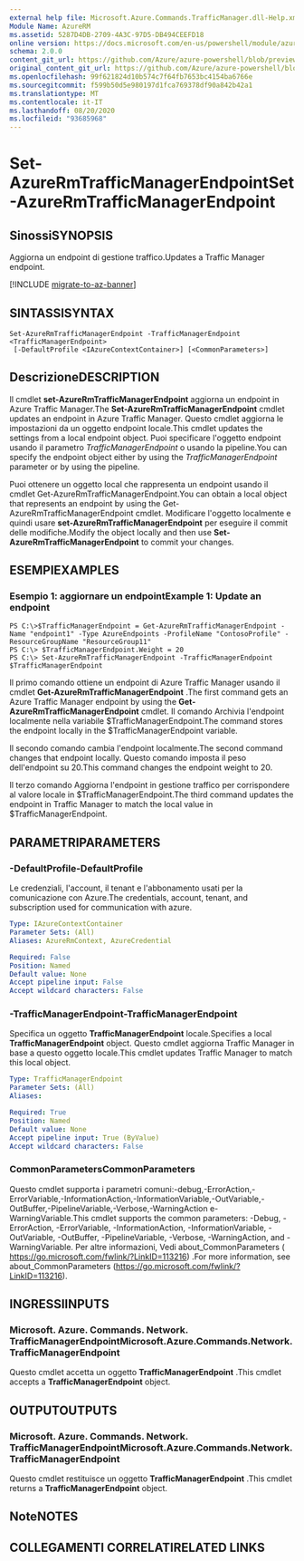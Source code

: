 ```yaml
---
external help file: Microsoft.Azure.Commands.TrafficManager.dll-Help.xml
Module Name: AzureRM
ms.assetid: 5287D4DB-2709-4A3C-97D5-DB494CEEFD18
online version: https://docs.microsoft.com/en-us/powershell/module/azurerm.trafficmanager/set-azurermtrafficmanagerendpoint
schema: 2.0.0
content_git_url: https://github.com/Azure/azure-powershell/blob/preview/src/ResourceManager/TrafficManager/Commands.TrafficManager2/help/Set-AzureRmTrafficManagerEndpoint.md
original_content_git_url: https://github.com/Azure/azure-powershell/blob/preview/src/ResourceManager/TrafficManager/Commands.TrafficManager2/help/Set-AzureRmTrafficManagerEndpoint.md
ms.openlocfilehash: 99f621824d10b574c7f64fb7653bc4154ba6766e
ms.sourcegitcommit: f599b50d5e980197d1fca769378df90a842b42a1
ms.translationtype: MT
ms.contentlocale: it-IT
ms.lasthandoff: 08/20/2020
ms.locfileid: "93685968"
---
```

# <span data-ttu-id="0cd04-101">Set-AzureRmTrafficManagerEndpoint</span><span class="sxs-lookup"><span data-stu-id="0cd04-101">Set-AzureRmTrafficManagerEndpoint</span></span>

## <span data-ttu-id="0cd04-102">Sinossi</span><span class="sxs-lookup"><span data-stu-id="0cd04-102">SYNOPSIS</span></span>
<span data-ttu-id="0cd04-103">Aggiorna un endpoint di gestione traffico.</span><span class="sxs-lookup"><span data-stu-id="0cd04-103">Updates a Traffic Manager endpoint.</span></span>

[!INCLUDE [migrate-to-az-banner](../../includes/migrate-to-az-banner.md)]

## <span data-ttu-id="0cd04-104">SINTASSI</span><span class="sxs-lookup"><span data-stu-id="0cd04-104">SYNTAX</span></span>

```
Set-AzureRmTrafficManagerEndpoint -TrafficManagerEndpoint <TrafficManagerEndpoint>
 [-DefaultProfile <IAzureContextContainer>] [<CommonParameters>]
```

## <span data-ttu-id="0cd04-105">Descrizione</span><span class="sxs-lookup"><span data-stu-id="0cd04-105">DESCRIPTION</span></span>
<span data-ttu-id="0cd04-106">Il cmdlet **set-AzureRmTrafficManagerEndpoint** aggiorna un endpoint in Azure Traffic Manager.</span><span class="sxs-lookup"><span data-stu-id="0cd04-106">The **Set-AzureRmTrafficManagerEndpoint** cmdlet updates an endpoint in Azure Traffic Manager.</span></span>
<span data-ttu-id="0cd04-107">Questo cmdlet aggiorna le impostazioni da un oggetto endpoint locale.</span><span class="sxs-lookup"><span data-stu-id="0cd04-107">This cmdlet updates the settings from a local endpoint object.</span></span>
<span data-ttu-id="0cd04-108">Puoi specificare l'oggetto endpoint usando il parametro *TrafficManagerEndpoint* o usando la pipeline.</span><span class="sxs-lookup"><span data-stu-id="0cd04-108">You can specify the endpoint object either by using the *TrafficManagerEndpoint* parameter or by using the pipeline.</span></span>

<span data-ttu-id="0cd04-109">Puoi ottenere un oggetto local che rappresenta un endpoint usando il cmdlet Get-AzureRmTrafficManagerEndpoint.</span><span class="sxs-lookup"><span data-stu-id="0cd04-109">You can obtain a local object that represents an endpoint by using the Get-AzureRmTrafficManagerEndpoint cmdlet.</span></span>
<span data-ttu-id="0cd04-110">Modificare l'oggetto localmente e quindi usare **set-AzureRmTrafficManagerEndpoint** per eseguire il commit delle modifiche.</span><span class="sxs-lookup"><span data-stu-id="0cd04-110">Modify the object locally and then use **Set-AzureRmTrafficManagerEndpoint** to commit your changes.</span></span>

## <span data-ttu-id="0cd04-111">ESEMPI</span><span class="sxs-lookup"><span data-stu-id="0cd04-111">EXAMPLES</span></span>

### <span data-ttu-id="0cd04-112">Esempio 1: aggiornare un endpoint</span><span class="sxs-lookup"><span data-stu-id="0cd04-112">Example 1: Update an endpoint</span></span>
```
PS C:\>$TrafficManagerEndpoint = Get-AzureRmTrafficManagerEndpoint -Name "endpoint1" -Type AzureEndpoints -ProfileName "ContosoProfile" -ResourceGroupName "ResourceGroup11"
PS C:\> $TrafficManagerEndpoint.Weight = 20
PS C:\> Set-AzureRmTrafficManagerEndpoint -TrafficManagerEndpoint $TrafficManagerEndpoint
```

<span data-ttu-id="0cd04-113">Il primo comando ottiene un endpoint di Azure Traffic Manager usando il cmdlet **Get-AzureRmTrafficManagerEndpoint** .</span><span class="sxs-lookup"><span data-stu-id="0cd04-113">The first command gets an Azure Traffic Manager endpoint by using the **Get-AzureRmTrafficManagerEndpoint** cmdlet.</span></span>
<span data-ttu-id="0cd04-114">Il comando Archivia l'endpoint localmente nella variabile $TrafficManagerEndpoint.</span><span class="sxs-lookup"><span data-stu-id="0cd04-114">The command stores the endpoint locally in the $TrafficManagerEndpoint variable.</span></span>

<span data-ttu-id="0cd04-115">Il secondo comando cambia l'endpoint localmente.</span><span class="sxs-lookup"><span data-stu-id="0cd04-115">The second command changes that endpoint locally.</span></span>
<span data-ttu-id="0cd04-116">Questo comando imposta il peso dell'endpoint su 20.</span><span class="sxs-lookup"><span data-stu-id="0cd04-116">This command changes the endpoint weight to 20.</span></span>

<span data-ttu-id="0cd04-117">Il terzo comando Aggiorna l'endpoint in gestione traffico per corrispondere al valore locale in $TrafficManagerEndpoint.</span><span class="sxs-lookup"><span data-stu-id="0cd04-117">The third command updates the endpoint in Traffic Manager to match the local value in $TrafficManagerEndpoint.</span></span>

## <span data-ttu-id="0cd04-118">PARAMETRI</span><span class="sxs-lookup"><span data-stu-id="0cd04-118">PARAMETERS</span></span>

### <span data-ttu-id="0cd04-119">-DefaultProfile</span><span class="sxs-lookup"><span data-stu-id="0cd04-119">-DefaultProfile</span></span>
<span data-ttu-id="0cd04-120">Le credenziali, l'account, il tenant e l'abbonamento usati per la comunicazione con Azure.</span><span class="sxs-lookup"><span data-stu-id="0cd04-120">The credentials, account, tenant, and subscription used for communication with azure.</span></span>

```yaml
Type: IAzureContextContainer
Parameter Sets: (All)
Aliases: AzureRmContext, AzureCredential

Required: False
Position: Named
Default value: None
Accept pipeline input: False
Accept wildcard characters: False
```

### <span data-ttu-id="0cd04-121">-TrafficManagerEndpoint</span><span class="sxs-lookup"><span data-stu-id="0cd04-121">-TrafficManagerEndpoint</span></span>
<span data-ttu-id="0cd04-122">Specifica un oggetto **TrafficManagerEndpoint** locale.</span><span class="sxs-lookup"><span data-stu-id="0cd04-122">Specifies a local **TrafficManagerEndpoint** object.</span></span>
<span data-ttu-id="0cd04-123">Questo cmdlet aggiorna Traffic Manager in base a questo oggetto locale.</span><span class="sxs-lookup"><span data-stu-id="0cd04-123">This cmdlet updates Traffic Manager to match this local object.</span></span>

```yaml
Type: TrafficManagerEndpoint
Parameter Sets: (All)
Aliases: 

Required: True
Position: Named
Default value: None
Accept pipeline input: True (ByValue)
Accept wildcard characters: False
```

### <span data-ttu-id="0cd04-124">CommonParameters</span><span class="sxs-lookup"><span data-stu-id="0cd04-124">CommonParameters</span></span>
<span data-ttu-id="0cd04-125">Questo cmdlet supporta i parametri comuni:-debug,-ErrorAction,-ErrorVariable,-InformationAction,-InformationVariable,-OutVariable,-OutBuffer,-PipelineVariable,-Verbose,-WarningAction e-WarningVariable.</span><span class="sxs-lookup"><span data-stu-id="0cd04-125">This cmdlet supports the common parameters: -Debug, -ErrorAction, -ErrorVariable, -InformationAction, -InformationVariable, -OutVariable, -OutBuffer, -PipelineVariable, -Verbose, -WarningAction, and -WarningVariable.</span></span> <span data-ttu-id="0cd04-126">Per altre informazioni, Vedi about_CommonParameters ( https://go.microsoft.com/fwlink/?LinkID=113216) .</span><span class="sxs-lookup"><span data-stu-id="0cd04-126">For more information, see about_CommonParameters (https://go.microsoft.com/fwlink/?LinkID=113216).</span></span>

## <span data-ttu-id="0cd04-127">INGRESSI</span><span class="sxs-lookup"><span data-stu-id="0cd04-127">INPUTS</span></span>

### <span data-ttu-id="0cd04-128">Microsoft. Azure. Commands. Network. TrafficManagerEndpoint</span><span class="sxs-lookup"><span data-stu-id="0cd04-128">Microsoft.Azure.Commands.Network.TrafficManagerEndpoint</span></span>
<span data-ttu-id="0cd04-129">Questo cmdlet accetta un oggetto **TrafficManagerEndpoint** .</span><span class="sxs-lookup"><span data-stu-id="0cd04-129">This cmdlet accepts a **TrafficManagerEndpoint** object.</span></span>

## <span data-ttu-id="0cd04-130">OUTPUT</span><span class="sxs-lookup"><span data-stu-id="0cd04-130">OUTPUTS</span></span>

### <span data-ttu-id="0cd04-131">Microsoft. Azure. Commands. Network. TrafficManagerEndpoint</span><span class="sxs-lookup"><span data-stu-id="0cd04-131">Microsoft.Azure.Commands.Network.TrafficManagerEndpoint</span></span>
<span data-ttu-id="0cd04-132">Questo cmdlet restituisce un oggetto **TrafficManagerEndpoint** .</span><span class="sxs-lookup"><span data-stu-id="0cd04-132">This cmdlet returns a **TrafficManagerEndpoint** object.</span></span>

## <span data-ttu-id="0cd04-133">Note</span><span class="sxs-lookup"><span data-stu-id="0cd04-133">NOTES</span></span>

## <span data-ttu-id="0cd04-134">COLLEGAMENTI CORRELATI</span><span class="sxs-lookup"><span data-stu-id="0cd04-134">RELATED LINKS</span></span>

